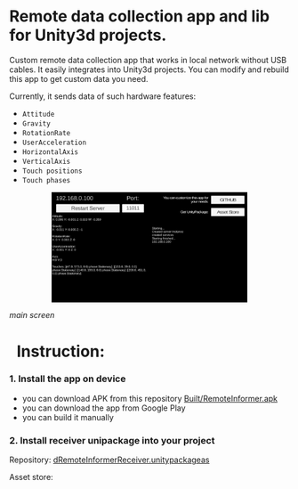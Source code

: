 Remote data collection app and lib for Unity3d projects.
=====


Custom remote data collection app that works in local network without USB
cables. It easily integrates into Unity3d projects. You can modify and rebuild
this app to get custom data you need.


Currently, it sends data of such hardware features:

-   `Attitude`
-   `Gravity`
-   `RotationRate`
-   `UserAcceleration`
-   `HorizontalAxis`
-   `VerticalAxis`
-   `Touch positions`
-   `Touch phases`

<p align="center">
<img src="Documentation media/MainScreen.jpg" width=70% align="center"/>
 
_main screen_
</p>

 
 Instruction:
  ======
 
 ### 1. Install the app on device
 - you can download APK from this repository [Built/RemoteInformer.apk](Built/RemoteInformer.apk)
 - you can download the app from Google Play
 - you can build it manually

### 2. Install receiver unipackage into your project

Repository:
[dRemoteInformerReceiver.unitypackageas](UnityPackage/RemoteInformerReceiver.unitypackage)

Asset store:



